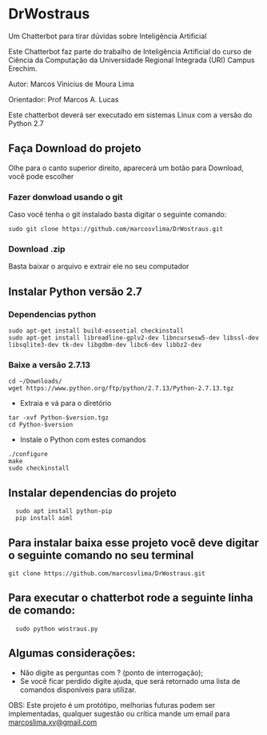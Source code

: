 # DrWostraus

Um Chatterbot para tirar dúvidas sobre Inteligência Artificial

Este Chatterbot faz parte do trabalho de Inteligência Artificial do curso de
Ciência da Computação da Universidade Regional Integrada (URI) Campus Erechim.

Autor: Marcos Vinicius de Moura Lima

Orientador: Prof Marcos A. Lucas

Este chatterbot deverá ser executado em sistemas Linux com a versão do Python 2.7

## Faça Download do projeto

Olhe para o canto superior direito, aparecerá um botão para Download, você pode escolher
 
### Fazer donwload usando o git
Caso você tenha o git instalado basta digitar o seguinte comando:
 ```
 sudo git clone https://github.com/marcosvlima/DrWostraus.git
 ```
   
### Download .zip
Basta baixar o arquivo e extrair ele no seu computador

## Instalar Python versão 2.7

### Dependencias python
```
sudo apt-get install build-essential checkinstall
sudo apt-get install libreadline-gplv2-dev libncursesw5-dev libssl-dev libsqlite3-dev tk-dev libgdbm-dev libc6-dev libbz2-dev
```

### Baixe a versão 2.7.13

```
cd ~/Downloads/
wget https://www.python.org/ftp/python/2.7.13/Python-2.7.13.tgz
```

- Extraia e vá para o diretório
```
tar -xvf Python-$version.tgz
cd Python-$version
```

- Instale o Python com estes comandos
```
./configure
make
sudo checkinstall
```

## Instalar dependencias do projeto
```
  sudo apt install python-pip
  pip install aiml
```

## Para instalar baixa esse projeto você deve digitar o seguinte comando no seu terminal
```
git clone https://github.com/marcosvlima/DrWostraus.git
```

## Para executar o chatterbot rode a seguinte linha de comando:
```
  sudo python wostraus.py
```

## Algumas considerações:

- Não digite as perguntas com ? (ponto de interrogação);
- Se você ficar perdido digite ajuda, que será retornado uma lista
de comandos disponíveis para utilizar.

OBS: Este projeto é um protótipo, melhorias futuras podem ser implementadas,
qualquer sugestão ou crítica mande um email para marcoslima.xv@gmail.com
